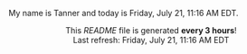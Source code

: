 My name is Tanner and today is Friday, July 21, 11:16 AM EDT.

<p align="center">This <i>README</i> file is generated <b>every 3 hours</b>!</br>Last refresh: Friday, July 21, 11:16 AM EDT<br /></p>

